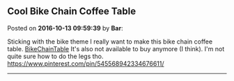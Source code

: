 ## Cool Bike Chain Coffee Table
Posted on **2016-10-13 09:59:39** by **Bar**:

Sticking with the bike theme I really want to make this bike chain coffee table.  [BikeChainTable](//muut.com/u/maslowcnc/s1/:maslowcnc:7Mox:bikechaintable.png.jpg)  It's also not available to buy anymore (I think). I'm not quite sure how to do the legs tho. https://www.pinterest.com/pin/545568942334676611/

---

